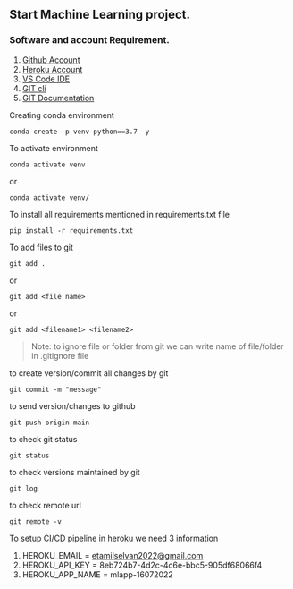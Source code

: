 ## Start Machine Learning project.

### Software and account Requirement.

1. [Github Account](https://github.com)
2. [Heroku Account](https://dashboard.heroku.com/login)
3. [VS Code IDE](https://code.visualstudio.com/download)
4. [GIT cli](https://git-scm.com/downloads)
5. [GIT Documentation](https://git-scm.com/docs/gittutorial)


Creating conda environment
```
conda create -p venv python==3.7 -y
```

To activate environment
```
conda activate venv
```
or
```
conda activate venv/
```

To install all requirements mentioned in requirements.txt file
```
pip install -r requirements.txt
```

To add files to git
```
git add .
```
or
```
git add <file name>
```
or
```
git add <filename1> <filename2>
```

> Note: to ignore file or folder from git we can write name of file/folder in .gitignore file

to create version/commit all changes by git
```
git commit -m "message"
```

to send version/changes to github
```
git push origin main
```

to check git status
```
git status
```

to check versions maintained by git
```
git log
```

to check remote url
```
git remote -v
```

To setup CI/CD pipeline in heroku we need 3 information
1. HEROKU_EMAIL = etamilselvan2022@gmail.com
2. HEROKU_API_KEY = 8eb724b7-4d2c-4c6e-bbc5-905df68066f4
3. HEROKU_APP_NAME = mlapp-16072022